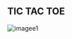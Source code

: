 ## TIC TAC TOE

![imagee1](https://user-images.githubusercontent.com/98897973/156622027-573ea1ad-ce96-447c-9161-96d266950567.png)

